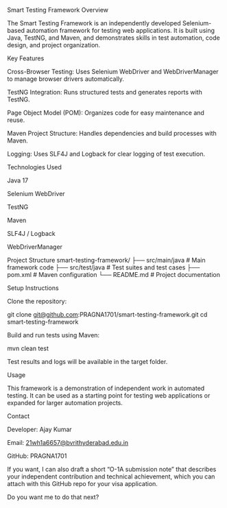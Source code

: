 Smart Testing Framework
Overview

The Smart Testing Framework is an independently developed Selenium-based automation framework for testing web applications. It is built using Java, TestNG, and Maven, and demonstrates skills in test automation, code design, and project organization.

Key Features

Cross-Browser Testing: Uses Selenium WebDriver and WebDriverManager to manage browser drivers automatically.

TestNG Integration: Runs structured tests and generates reports with TestNG.

Page Object Model (POM): Organizes code for easy maintenance and reuse.

Maven Project Structure: Handles dependencies and build processes with Maven.

Logging: Uses SLF4J and Logback for clear logging of test execution.

Technologies Used

Java 17

Selenium WebDriver

TestNG

Maven

SLF4J / Logback

WebDriverManager

Project Structure
smart-testing-framework/
├── src/main/java       # Main framework code
├── src/test/java       # Test suites and test cases
├── pom.xml             # Maven configuration
└── README.md           # Project documentation

Setup Instructions

Clone the repository:

git clone git@github.com:PRAGNA1701/smart-testing-framework.git
cd smart-testing-framework


Build and run tests using Maven:

mvn clean test


Test results and logs will be available in the target folder.

Usage

This framework is a demonstration of independent work in automated testing. It can be used as a starting point for testing web applications or expanded for larger automation projects.

Contact

Developer: Ajay Kumar

Email: 21wh1a6657@bvrithyderabad.edu.in

GitHub: PRAGNA1701

If you want, I can also draft a short “O-1A submission note” that describes your independent contribution and technical achievement, which you can attach with this GitHub repo for your visa application.

Do you want me to do that next?
